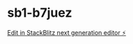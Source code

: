 # sb1-b7juez

[Edit in StackBlitz next generation editor ⚡️](https://stackblitz.com/~/github.com/mzazahran977/sb1-b7juez)